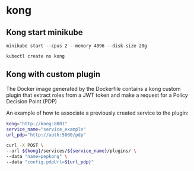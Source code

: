 # kong


## Kong start minikube
``` 
minikube start --cpus 2 --memory 4096 --disk-size 20g

kubectl create ns kong
```

## Kong with custom plugin

The Docker image generated by the Dockerfile contains a kong custom plugin that extract roles from a JWT token and make a request for a Policy Decision Point (PDP)

An example of how to associate a previously created service to the plugin:

``` sh
kong="http://kong:8001"
service_name="service_example"
url_pdp="http://auth:5000/pdp"

curl -X POST \
--url ${kong}/services/${service_name}/plugins/ \
--data "name=pepkong" \
--data "config.pdpUrl=${url_pdp}"
```
